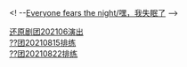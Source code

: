 <! --[Everyone fears the night/嘿，我失眠了](night_20210724.md) -->

[还原剧团202106演出](huanyuan_202106.md)  
[??团20210815排练](practice_20210815.md)  
[??团20210822排练](practice_20210822.md)  

